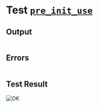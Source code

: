 # Test [`pre_init_use`](../doc/tests/statement_usage.md#L250)

## Output

```,plain
```

## Errors

```,plain
```

## Test Result

![OK](../doc/tests/.test/pre_init_use.png)

